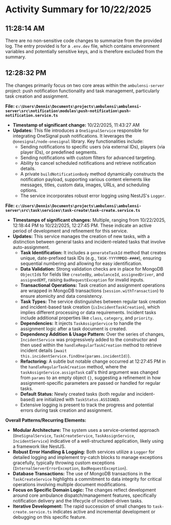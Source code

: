 # Activity Summary for 10/22/2025

## 11:28:14 AM
There are no non-sensitive code changes to summarize from the provided log. The entry provided is for a `.env.dev` file, which contains environment variables and potentially sensitive keys, and is therefore excluded from the summary.

## 12:28:32 PM
The changes primarily focus on two core areas within the `ambulensi-server` project: push notification functionality and task management, particularly task creation and assignment.

**File: `c:\Users\Dennis\Documents\projects\ambulensi\ambulensi-server\src\notification\modules\push-notification\push-notification.service.ts`**
*   **Timestamp of significant change:** 10/22/2025, 11:43:27 AM
*   **Updates:** This file introduces a `OneSignalService` responsible for integrating OneSignal push notifications. It leverages the `@onesignal/node-onesignal` library. Key functionalities include:
    *   Sending notifications to specific users (via external IDs), players (via player IDs), or predefined segments.
    *   Sending notifications with custom filters for advanced targeting.
    *   Ability to cancel scheduled notifications and retrieve notification details.
    *   A private `buildNotificationBody` method dynamically constructs the notification payload, supporting various content elements like messages, titles, custom data, images, URLs, and scheduling options.
    *   The service incorporates robust error logging using NestJS's `Logger`.

**File: `c:\Users\Dennis\Documents\projects\ambulensi\ambulensi-server\src\task\services\task-create\task-create.service.ts`**
*   **Timestamps of significant changes:** Multiple, ranging from 10/22/2025, 12:18:44 PM to 10/22/2025, 12:27:45 PM. These indicate an active period of development and refinement for this service.
*   **Updates:** This service manages the creation of new tasks, with a distinction between general tasks and incident-related tasks that involve auto-assignment.
    *   **Task Identification:** It includes a `generateTaskId` method that creates unique, date-prefixed task IDs (e.g., `TASK-YYYYMMDD-####`), ensuring sequential numbering and allowing for easy identification.
    *   **Data Validation:** Strong validation checks are in place for MongoDB `ObjectId`s for fields like `createdBy`, `ambulanceId`, `assignedDriver`, and `assignedEMT`, raising `BadRequestException` for invalid inputs.
    *   **Transactional Operations:** Task creation and assignment operations are wrapped in MongoDB transactions (`session.withTransaction`) to ensure atomicity and data consistency.
    *   **Task Types:** The service distinguishes between regular task creation and incident-based task creation (`isIncidentTaskCreation`), which implies different processing or data requirements. Incident tasks include additional properties like `class`, `category`, and `priority`.
    *   **Dependencies:** It injects `TaskAssignService` to handle the assignment logic after a task document is created.
    *   **Dependency Addition & Usage Pattern:** Over the series of changes, `IncidentService` was progressively added to the constructor and then used within the `handleRegularTaskCreation` method to retrieve incident details (`await this.incidentService.findOne(params.incidentId)`).
    *   **Refactoring:** A subtle but notable change occurred at 12:27:45 PM in the `handleRegularTaskCreation` method, where the `taskAssignService.assignTask` call's third argument was changed from `params` to an empty object `{}`, suggesting a refinement in how assignment-specific parameters are passed or handled for regular tasks.
    *   **Default Status:** Newly created tasks (both regular and incident-based) are initialized with `TaskStatus.ASSIGNED`.
    *   Extensive logging is present to track the progress and potential errors during task creation and assignment.

**Overall Patterns/Recurring Elements:**
*   **Modular Architecture:** The system uses a service-oriented approach (`OneSignalService`, `TaskCreateService`, `TaskAssignService`, `IncidentService`) indicative of a well-structured application, likely using a framework like NestJS.
*   **Robust Error Handling & Logging:** Both services utilize a `Logger` for detailed logging and implement try-catch blocks to manage exceptions gracefully, typically throwing custom exceptions (`InternalServerErrorException`, `BadRequestException`).
*   **Database Transactions:** The use of MongoDB transactions in the `TaskCreateService` highlights a commitment to data integrity for critical operations involving multiple document modifications.
*   **Focus on Specific Domain Logic:** The changes reflect development around core ambulance dispatch/management features, specifically notification delivery and the lifecycle of incident-driven tasks.
*   **Iterative Development:** The rapid succession of small changes to `task-create.service.ts` indicates active and incremental development or debugging on this specific feature.